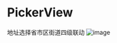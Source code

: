 # PickerView
地址选择省市区街道四级联动
![image](https://github.com/JLLJHD/PickerView/raw/master/CusPickerView/test.png)
